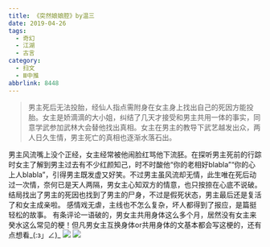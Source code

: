 ```yaml
---
title: 《突然娘娘腔》by温三
date: 2019-04-26
tags:
  - 奇幻
  - 江湖
  - 古言
category:
  - 扫文
  - Ⅲ中推
abbrlink: 8448
---
```

<meta name="referrer" content="no-referrer" />

> 男主死后无法投胎，经仙人指点需附身在女主身上找出自己的死因方能投胎。女主是娇滴滴的大小姐，纠结了几天才接受和男主共用一体的事实，同意学武参加武林大会替他找出真相。女主在男主的教导下武艺越发出众，两人日久生情，男主死亡的真相也逐渐水落石出。

<!-- more -->

男主风流嘴上没个正经，女主经常被他闹脸红骂他下流胚。在探听男主死前的行踪时女主了解到男主过去有不少红颜知己，时不时酸他“你的老相好blabla”“你的心上人blabla”，引得男主既发虚又好笑。不过男主虽风流却无情，此生唯在死后动过一次情，奈何已是天人两隔，男女主心知双方的情意，也只按捺在心底不说破。
结局找出了男主的死因也找到了男主的尸身，不过是假死状态，男主最后还是复活了和女主成亲啦。
感情戏无虐，主线也不怎么复杂，坏人都得到了报应，是篇挺轻松的故事。
有条评论一语破的，男女主共用身体这么多个月，居然没有女主来癸水这么常见的梗！但凡男女主互换身体or共用身体的文基本都会写这梗的，还有点想看_(:з」∠)_
![](https://wx3.sinaimg.cn/mw690/0069kFhhgy1g2gd79j8wuj30yi1pcqv5.jpg)
![](https://wx3.sinaimg.cn/mw690/0069kFhhgy1g2gd7amsb9j30yi1pcnpd.jpg)